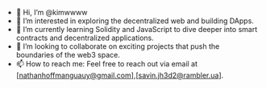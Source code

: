 - 👋 Hi, I’m @kimwwww
- 👀 I’m interested in exploring the decentralized web and building DApps.
- 🌱 I’m currently learning Solidity and JavaScript to dive deeper into smart contracts and decentralized applications.
- 💞️ I’m looking to collaborate on exciting projects that push the boundaries of the web3 space.
- 📫 How to reach me: Feel free to reach out via email at [nathanhoffmanguauy@gmail.com],[savin.jh3d2@rambler.ua].

<!---
kimwwww/kimwwww is a ✨ special ✨ repository because its `README.md` (this file) appears on your GitHub profile.
You can click the Preview link to take a look at your changes.
--->

